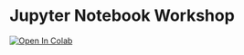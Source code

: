 # Jupyter Notebook Workshop

<a target="_blank" href="https://colab.research.google.com/github/unionai-oss/jupyter-notebook-workshop/blob/main/workshop.ipynb">
  <img src="https://colab.research.google.com/assets/colab-badge.svg" alt="Open In Colab"/>
</a>
